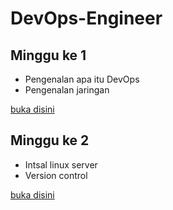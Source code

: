 # DevOps-Engineer
## Minggu ke 1
- Pengenalan apa itu DevOps
- Pengenalan jaringan

[buka disini](week-1/README.md)

## Minggu ke 2
- Intsal linux server
- Version control

[buka disini](week2/README.md)


